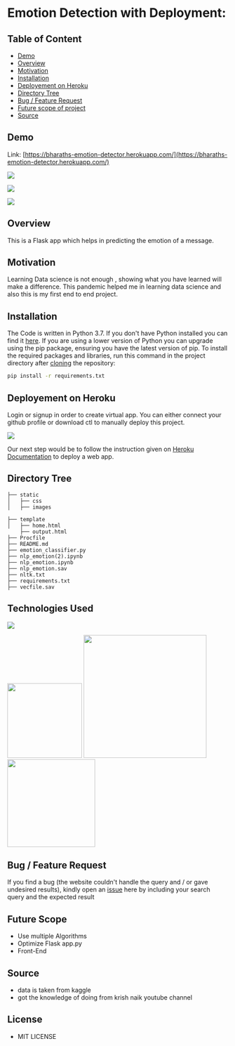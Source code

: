 # Emotion Detection with Deployment: 

## Table of Content
  * [Demo](#demo)
  * [Overview](#overview)
  * [Motivation](#motivation)
  * [Installation](#installation)
  * [Deployement on Heroku](#deployement-on-heroku)
  * [Directory Tree](#directory-tree)
  * [Bug / Feature Request](#bug---feature-request)
  * [Future scope of project](#future-scope)
  * [Source](#Source)


## Demo
Link: [https://bharaths-emotion-detector.herokuapp.com/](https://bharaths-emotion-detector.herokuapp.com/)

[![](https://imgur.com/OYDAzwV.png)](https://bharaths-emotion-detector.herokuapp.com/)

[![](https://imgur.com/YtmWIi7.png)](https://bharaths-emotion-detector.herokuapp.com/)

[![](https://imgur.com/k2Bc9MF.png)](https://bharaths-emotion-detector.herokuapp.com/)


## Overview
This is a Flask app which helps in predicting the emotion of a message.

## Motivation
Learning Data science is not enough , showing what you have learned will make a difference. This pandemic helped me in learning data science and also this is my first end to end project.

## Installation
The Code is written in Python 3.7. If you don't have Python installed you can find it [here](https://www.python.org/downloads/). If you are using a lower version of Python you can upgrade using the pip package, ensuring you have the latest version of pip. To install the required packages and libraries, run this command in the project directory after [cloning](https://www.howtogeek.com/451360/how-to-clone-a-github-repository/) the repository:
```bash
pip install -r requirements.txt
```

## Deployement on Heroku
Login or signup in order to create virtual app. You can either connect your github profile or download ctl to manually deploy this project.

[![](https://i.imgur.com/dKmlpqX.png)](https://heroku.com)

Our next step would be to follow the instruction given on [Heroku Documentation](https://devcenter.heroku.com/articles/getting-started-with-python) to deploy a web app.

## Directory Tree 
```
├── static 
│   ├── css
│   ├── images

├── template
│   ├── home.html
    ├── output.html
├── Procfile
├── README.md
├── emotion_classifier.py
├── nlp_emotion(2).ipynb
├── nlp_emotion.ipynb
├── nlp_emotion.sav
├── nltk.txt
├── requirements.txt
├── vecfile.sav
```

## Technologies Used

![](https://forthebadge.com/images/badges/made-with-python.svg)

[<img target="_blank" src="https://flask.palletsprojects.com/en/1.1.x/_images/flask-logo.png" width=170>](https://flask.palletsprojects.com/en/1.1.x/) [<img target="_blank" src="https://number1.co.za/wp-content/uploads/2017/10/gunicorn_logo-300x85.png" width=280>](https://gunicorn.org) [<img target="_blank" src="https://scikit-learn.org/stable/_static/scikit-learn-logo-small.png" width=200>](https://scikit-learn.org/stable/) 


## Bug / Feature Request

If you find a bug (the website couldn't handle the query and / or gave undesired results), kindly open an [issue](https://github.com/bharathreddy3468/nlp_emotion/issues) here by including your search query and the expected result

## Future Scope
* Use multiple Algorithms
* Optimize Flask app.py
* Front-End 

## Source
* data is taken from kaggle 
* got the knowledge of doing from krish naik youtube channel

## License
* MIT LICENSE
